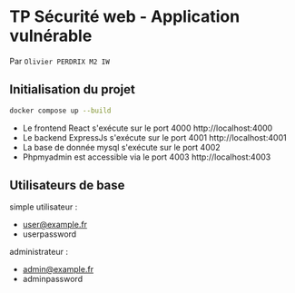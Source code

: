 # TP Sécurité web - Application vulnérable

Par `Olivier PERDRIX M2 IW`

## Initialisation du projet
```bash
docker compose up --build
```

- Le frontend React s'exécute sur le port 4000 http://localhost:4000
- Le backend ExpressJs s'exécute sur le port 4001 http://localhost:4001
- La base de donnée mysql s'exécute sur le port 4002
- Phpmyadmin est accessible via le port 4003 http://localhost:4003

## Utilisateurs de base

simple utilisateur :
- user@example.fr
- userpassword

administrateur :
- admin@example.fr
- adminpassword